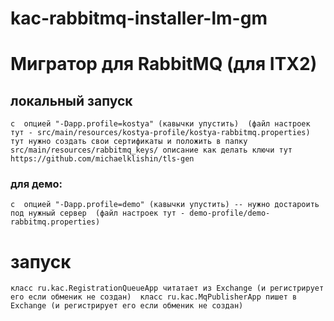 # kac-rabbitmq-installer-lm-gm

# Мигратор для RabbitMQ (для ITX2)

## локальный запуск
``
    с  опцией "-Dapp.profile=kostya" (кавычки упустить) 
    (файл настроек тут - src/main/resources/kostya-profile/kostya-rabbitmq.properties)
    тут нужно создать свои сертификаты и положить в папку src/main/resources/rabbitmq_keys/
    описание как делать ключи тут https://github.com/michaelklishin/tls-gen
``
### для демо:
``
    с  опцией "-Dapp.profile=demo" (кавычки упустить) -- нужно достароить под нужный сервер 
    (файл настроек тут - demo-profile/demo-rabbitmq.properties)
``
# запуск
``
    класс ru.kac.RegistrationQueueApp читатает из Exchange (и регистрирует его если обменик не создан) 
    класс ru.kac.MqPublisherApp пишет в Exchange (и регистрирует его если обменик не создан)
`` 
